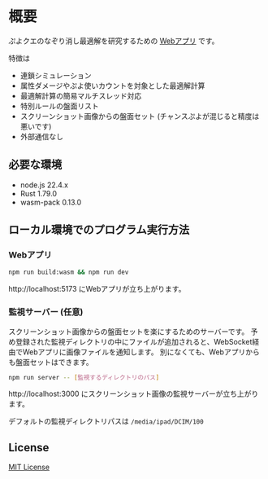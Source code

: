 # 概要

ぷよクエのなぞり消し最適解を研究するための [Webアプリ](https://pikumist.github.io/puyomist/) です。

特徴は

- 連鎖シミュレーション
- 属性ダメージやぷよ使いカウントを対象とした最適解計算
- 最適解計算の簡易マルチスレッド対応
- 特別ルールの盤面リスト
- スクリーンショット画像からの盤面セット (チャンスぷよが混じると精度は悪いです)
- 外部通信なし

## 必要な環境

- node.js 22.4.x
- Rust 1.79.0
- wasm-pack 0.13.0

## ローカル環境でのプログラム実行方法

### Webアプリ

```sh
npm run build:wasm && npm run dev
```

http://localhost:5173 にWebアプリが立ち上がります。

### 監視サーバー (任意)

スクリーンショット画像からの盤面セットを楽にするためのサーバーです。
予め登録された監視ディレクトリの中にファイルが追加されると、WebSocket経由でWebアプリに画像ファイルを通知します。
別になくても、Webアプリからも盤面セットはできます。

```sh
npm run server -- [監視するディレクトリのパス]
```

http://localhost:3000 にスクリーンショット画像の監視サーバーが立ち上がります。

デフォルトの監視ディレクトリパスは `/media/ipad/DCIM/100`

## License

[MIT License](LICENSE)
